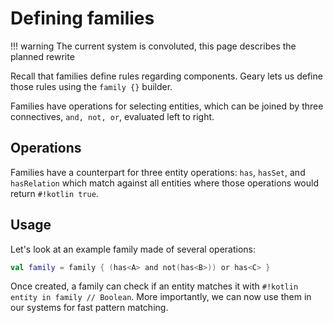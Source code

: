# Defining families

!!! warning
    The current system is convoluted, this page describes the planned rewrite

Recall that families define rules regarding components. Geary lets us define those rules using the `family {}` builder.

Families have operations for selecting entities, which can be joined by three connectives, `and, not, or`, evaluated left to right.

## Operations

Families have a counterpart for three entity operations: `has`, `hasSet`, and `hasRelation` which match against all entities where those operations would return `#!kotlin true`.

## Usage

Let's look at an example family made of several operations:

```kotlin
val family = family { (has<A> and not(has<B>)) or has<C> }
```

Once created, a family can check if an entity matches it with `#!kotlin entity in family // Boolean`. More importantly, we can now use them in our systems for fast pattern matching.
